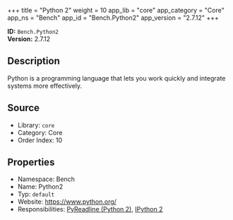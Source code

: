 ﻿+++
title = "Python 2"
weight = 10
app_lib = "core"
app_category = "Core"
app_ns = "Bench"
app_id = "Bench.Python2"
app_version = "2.7.12"
+++

**ID:** `Bench.Python2`  
**Version:** 2.7.12  
<!--more-->

## Description
Python is a programming language that lets you work quickly and integrate systems more effectively.

## Source

* Library: `core`
* Category: Core
* Order Index: 10

## Properties

* Namespace: Bench
* Name: Python2
* Typ: `default`
* Website: <https://www.python.org/>
* Responsibilities: [PyReadline (Python 2)](/app/Bench.PyReadline2), [IPython 2](/app/Bench.IPython2)

